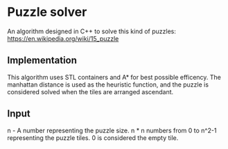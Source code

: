 # Puzzle solver

An algorithm designed in C++ to solve this kind of puzzles:
https://en.wikipedia.org/wiki/15_puzzle

## Implementation

This algorithm uses STL containers and A* for best possible efficency. The manhattan distance is used as the heuristic function, and the puzzle is considered solved when the tiles are arranged ascendant.

## Input

n - A number representing the puzzle size.
n * n numbers from 0 to n^2-1 representing the puzzle tiles. 0 is considered the empty tile.
